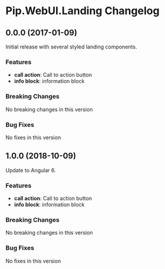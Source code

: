 # Pip.WebUI.Landing Changelog

## <a name="0.0.0"></a> 0.0.0 (2017-01-09)

Initial release with several styled landing components.

### Features
* **call action**: Call to action button
* **info block**: information block

### Breaking Changes
No breaking changes in this version

### Bug Fixes
No fixes in this version

## <a name="1.0.0"></a> 1.0.0 (2018-10-09)

Update to Angular 6.

### Features
* **call action**: Call to action button
* **info block**: information block

### Breaking Changes
No breaking changes in this version

### Bug Fixes
No fixes in this version
